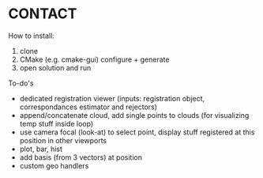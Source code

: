 # CONTACT

How to install:

1. clone
2. CMake (e.g. cmake-gui) configure + generate
3. open solution and run

To-do's

- dedicated registration viewer (inputs: registration object, correspondances estimator and rejectors)
- append/concatenate cloud, add single points to clouds (for visualizing temp stuff inside loop)
- use camera focal (look-at) to select point, display stuff registered at this position in other viewports
- plot, bar, hist
- add basis (from 3 vectors) at position
- custom geo handlers